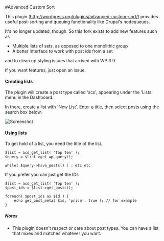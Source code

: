 #Advanced Custom Sort

This plugin (http://wordpress.org/plugins/advanced-custom-sort/) provides useful post-sorting and queuing functionality like Drupal's nodequeues.

It's no longer updated, though. So this fork exists to add new features such as

- Multiple lists of sets, as opposed to one monolithic group
- A better interface to work with post ids from a set

and to clean up styling issues that arrived with WP 3.9.

If you want features, just open an issue.

#### Creating lists

The plugin will create a post type called 'acs', appearing under the 'Lists' menu in the Dashboard.

In there, create a list with 'New List'. Enter a title, then select posts using the search box below.

![Screenshot](/../screenshots/screenshots/Screen%20Shot%202015-05-12%20at%2010.55.50.png?raw=true)

#### Using lists

To get hold of a list, you need the title of the list.

    $list = acs_get_list( 'Top ten' );
    $query = $list->get_wp_query();

    while( $query->have_posts() ) : etc etc

If you prefer you can just get the IDs

	$list = acs_get_list( 'Top ten' );
	$post_ids = $list->get_posts();

	foreach( $post_ids as $id ) {
		echo get_post_meta( $id, 'price', true ); // for example
	}

##### Notes

* This plugin doesn't respect or care about post types. You can have a list that mixes and matches whatever you want.
